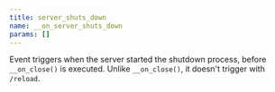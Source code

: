 ```yaml
---
title: server_shuts_down
name: __on_server_shuts_down
params: []
---
```


Event triggers when the server started the shutdown process, before
`__on_close()` is executed. Unlike `__on_close()`, it doesn't trigger with
`/reload`.
